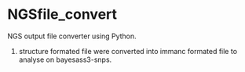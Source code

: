 # NGSfile_convert
NGS output file converter using Python.

1. structure formated file were converted into immanc formated file to analyse on bayesass3-snps.
